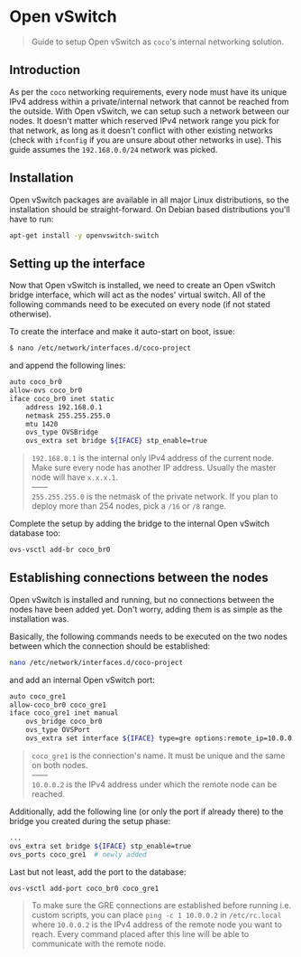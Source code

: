 # Open vSwitch

> Guide to setup Open vSwitch as `coco`'s internal networking solution.

## Introduction

As per the `coco` networking requirements, every node must have its unique IPv4 address within a private/internal network that cannot be reached from the outside. With Open vSwitch, we can setup such a network between our nodes. It doesn't matter which reserved IPv4 network range you pick for that network, as long as it doesn't conflict with other existing networks (check with `ifconfig` if you are unsure about other networks in use). This guide assumes the `192.168.0.0/24` network was picked.

## Installation

Open vSwitch packages are available in all major Linux distributions, so the installation should be straight-forward.
On Debian based distributions you'll have to run:

```bash
apt-get install -y openvswitch-switch
```

## Setting up the interface

Now that Open vSwitch is installed, we need to create an Open vSwitch bridge interface, which will act as the nodes' virtual switch. All of the following commands need to be executed on every node (if not stated otherwise).

To create the interface and make it auto-start on boot, issue:

```bash
$ nano /etc/network/interfaces.d/coco-project
```

and append the following lines:

```bash
auto coco_br0
allow-ovs coco_br0
iface coco_br0 inet static
    address 192.168.0.1
    netmask 255.255.255.0
    mtu 1420
    ovs_type OVSBridge
    ovs_extra set bridge ${IFACE} stp_enable=true
```

> `192.168.0.1` is the internal only IPv4 address of the current node. Make sure every node has another IP address. Usually the master node will have `x.x.x.1`.    
> ––––    
> `255.255.255.0` is the netmask of the private network. If you plan to deploy more than 254 nodes, pick a `/16` or `/8` range.

Complete the setup by adding the bridge to the internal Open vSwitch database too:

```bash
ovs-vsctl add-br coco_br0
```

## Establishing connections between the nodes

Open vSwitch is installed and running, but no connections between the nodes have been added yet. Don't worry, adding them is as simple as the installation was.

Basically, the following commands needs to be executed on the two nodes between which the connection should be established:

```bash
nano /etc/network/interfaces.d/coco-project
```

and add an internal Open vSwitch port:

```bash
auto coco_gre1
allow-coco_br0 coco_gre1
iface coco_gre1 inet manual
    ovs_bridge coco_br0
    ovs_type OVSPort
    ovs_extra set interface ${IFACE} type=gre options:remote_ip=10.0.0.2
```

> `coco_gre1` is the connection's name. It must be unique and the same on both nodes.    
> ––––    
> `10.0.0.2` is the IPv4 address under which the remote node can be reached.

Additionally, add the following line (or only the port if already there) to the bridge you created during the setup phase:

```bash
...
ovs_extra set bridge ${IFACE} stp_enable=true
ovs_ports coco_gre1  # newly added
```

Last but not least, add the port to the database:

```bash
ovs-vsctl add-port coco_br0 coco_gre1
```

> To make sure the GRE connections are established before running i.e. custom scripts, you can place `ping -c 1 10.0.0.2` in `/etc/rc.local` where `10.0.0.2` is the IPv4 address of the remote node you want to reach. Every command placed after this line will be able to communicate with the remote node.
